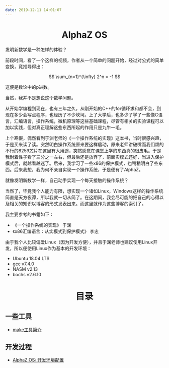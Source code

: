 ```yaml
---
date: 2019-12-11 14:01:07
---
```


<div style="display: block; text-align: center">
<h1>AlphaZ OS</h1>
</div>

发明新数学是一种怎样的体验？

前段时间，看了一个这样的视频，作者从一个简单的问题开始，经过对公式的简单变换，竟推导得出：

$$
    \sum_{n=1}^{\infty} 2^n = -1
$$

这便是数论中的p进数。

当然，我并不是想说这个数学问题。

从开始学编程到现在，也有三年之久，从刚开始的C++的for循环求和都不会，到现在多少会写点程序，也经历了不少坎坷。上了大学后，也多少了学了一些像C语言，汇编语言，操作系统，微机原理等这些基础课程，尽管有相关的实验课程可以加以实践，但对真正理解这些东西所起的作用只是九牛一毛。

上个寒假，偶然看到于渊老师的《一个操作系统的实现》这本书，当时很感兴趣，于是买来读了读。突然明白操作系统原来要这样启动，原来老师讲破嘴而我们烦的不行的8259芯片在这里有大用途，突然感觉在课堂上学的东西真的很皮毛。于是我耐着性子看了三分之一左右，但最后还是放弃了，前面实模式还好，当进入保护模式后，就越看越迷了。后来，我学习了一些x86的保护模式，也稍稍明白了些东西。后来我想，我为何不亲自实现一个操作系统，于是便有了AlphaZ。

就像发明新数学一样，自己动手实现一个每天接触的操作系统？

当然了，毕竟我个人能力有限，想实现一个诸如Linux，Windows这样的操作系统简直是天方夜谭，所以我就一切从简了。在这期间，我会尽可能的把自己的心得以及相关的知识以博客的形式发表出来。而这里就作为这些博客的索引了。

我主要参考的书籍如下：
 - 《一个操作系统的实现》 于渊
 - 《x86汇编语言：从实模式到保护模式》 李忠

由于我个人比较偏爱Linux（因为开发方便），并且于渊老师也建议使用Linux开发，所以便使用Linux作为基本的开发环境：

- Ubuntu 18.04 LTS
- gcc v7.4.0
- NASM v2.13
- bochs v2.6.10

<div style="display: block; text-align: center">
<h1>目录</h1>
</div>

## 一些工具

- [make工具简介](/2019/10/14/ck42sdjrb000cqqjx0aoth4rg/#more)

## 开发过程

- [AlphaZ OS: 开发环境配置](/2019/12/12/ck42snhmg0002i3jxz91nfb6u/#more)